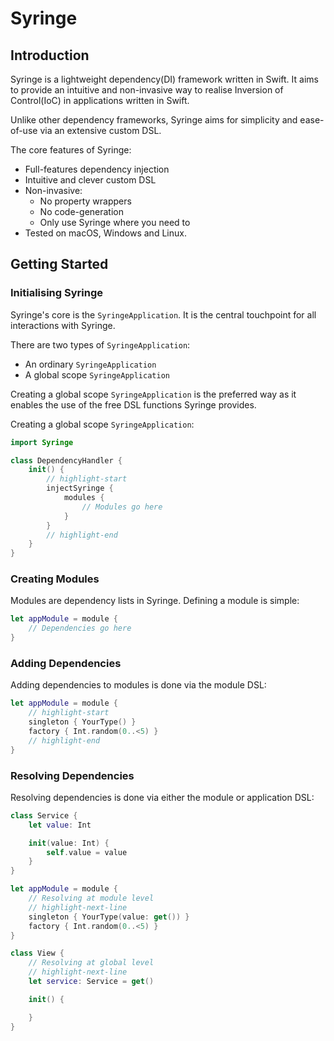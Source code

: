 # Syringe

## Introduction

Syringe is a lightweight dependency(DI) framework written in Swift. It aims to provide an intuitive and non-invasive way to realise Inversion of Control(IoC) in applications written in Swift.

Unlike other dependency frameworks, Syringe aims for simplicity and ease-of-use via an extensive custom DSL. 

The core features of Syringe:
- Full-features dependency injection
- Intuitive and clever custom DSL
- Non-invasive:
    - No property wrappers
    - No code-generation
    - Only use Syringe where you need to
- Tested on macOS, Windows and Linux.

## Getting Started

### Initialising Syringe
Syringe's core is the `SyringeApplication`. It is the central touchpoint for all interactions with Syringe.

There are two types of `SyringeApplication`:
- An ordinary `SyringeApplication`
- A global scope `SyringeApplication`

Creating a global scope `SyringeApplication` is the preferred way as it enables the use of the free DSL functions Syringe provides.

Creating a global scope `SyringeApplication`:
```swift
import Syringe

class DependencyHandler {
    init() {
        // highlight-start
        injectSyringe {
            modules {
                // Modules go here
            }
        }
        // highlight-end
    }
}
```

### Creating Modules

Modules are dependency lists in Syringe. 
Defining a module is simple:

```swift
let appModule = module {
    // Dependencies go here
}
```

### Adding Dependencies
Adding dependencies to modules is done via the module DSL:

```swift
let appModule = module {
    // highlight-start
    singleton { YourType() }
    factory { Int.random(0..<5) }
    // highlight-end
}
```

### Resolving Dependencies
Resolving dependencies is done via either the module or application DSL:

```swift
class Service {
    let value: Int

    init(value: Int) { 
        self.value = value
    }
}

let appModule = module {
    // Resolving at module level
    // highlight-next-line
    singleton { YourType(value: get()) }
    factory { Int.random(0..<5) }
}

class View {
    // Resolving at global level
    // highlight-next-line
    let service: Service = get()

    init() {

    }
}
```
